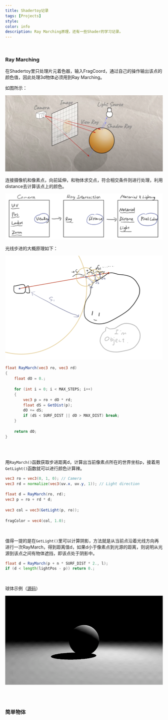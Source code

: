 ```yaml
---
title: Shadertoy记录
tags: [Projects]
style: 
color: info
description: Ray Marching原理，还有一些Shader的学习记录。
---
```




<br/>

### Ray Marching

在Shadertoy里只处理片元着色器，输入FragCoord，通过自己的操作输出该点的颜色值，因此处理3d物体必须用到Ray Marching。

如图所示：

![avatar](../assets/img/post2/sdtoy/2.png)

 

连接摄像机和像素点，向前延伸，和物体求交点，符合相交条件则进行处理，利用distance去计算该点上的颜色。



![avatar](../assets/img/post2/sdtoy/1.png)



光线步进的大概原理如下：

![avatar](../assets/img/post2/sdtoy/3.png)

```glsl
float RayMarch(vec3 ro, vec3 rd)
{
    float dO = 0.;

    for (int i = 0; i < MAX_STEPS; i++)
    {
    	vec3 p = ro + dO * rd;
    	float dS = GetDist(p);
    	dO += dS;
    	if (dS < SURF_DIST || dO > MAX_DIST) break;
    }

    return dO;
}
```



<br/>

<br/>

用`RayMarch()`函数获取步进距离d，计算出当前像素点所在的世界坐标p，接着用`GetLight()`函数就可以进行颜色计算辣。

```glsl
vec3 ro = vec3(0, 1, 0); // Camera
vec3 rd = normalize(vec3(uv.x, uv.y, 1)); // Light direction

float d = RayMarch(ro, rd);
vec3 p = ro + rd * d;

vec3 col = vec3(GetLight(p, ro));

fragColor = vec4(col, 1.0);
```



<br/>

值得一提的是在`GetLight()`里可以计算阴影，方法就是从当前点沿着光线方向再进行一次RayMarch，得到距离值d，如果d小于像素点到光源的距离，则说明从光源到该点之间有物体遮挡，即该点处于阴影中。

```glsl
float d = RayMarch(p + n * SURF_DIST * 2., l);
if (d < length(lightPos - p)) return 0.;
```

<br/>

球体示例（[源码](https://github.com/Friedsoda/ShaderToys/blob/main/sphere.glsl)）

![avatar](../assets/img/col/3.gif)



<br/>

<br/>



### 简单物体

